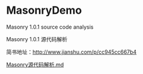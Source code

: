 # MasonryDemo

Masonry 1.0.1 source code analysis

Masonry 1.0.1 源代码解析

简书地址：http://www.jianshu.com/p/cc945cc667b4

[Masonry源代码解析.md](https://github.com/game3108/MasonryDemo/blob/master/Masonry%E6%BA%90%E4%BB%A3%E7%A0%81%E8%A7%A3%E6%9E%90.md)
